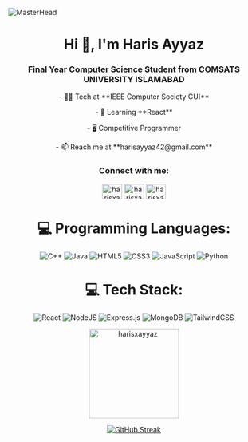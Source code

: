 ![MasterHead](https://user-images.githubusercontent.com/74038190/225813708-98b745f2-7d22-48cf-9150-083f1b00d6c9.gif)
<h1 align="center">Hi 👋, I'm Haris Ayyaz</h1>
<h3 align="center">Final Year Computer Science Student from COMSATS UNIVERSITY ISLAMABAD</h3>

<p align="center">
- 🧑‍💻 Tech at **IEEE Computer Society CUI**
</p><p align="center">
- 📱 Learning **React**
</p><p align="center">
- 🖥️ Competitive Programmer 
<p align="center">
- 📫 Reach me at **harisayyaz42@gmail.com**
</p>
<h3 align="center">Connect with me:</h3>
<p align="center">
<a href="https://linkedin.com/in/harisxayyaz" target="blank"><img align="center" src="https://raw.githubusercontent.com/rahuldkjain/github-profile-readme-generator/master/src/images/icons/Social/linked-in-alt.svg" alt="harisxayyaz" height="30" width="40" /></a>
<a href="https://instagram.com/harisxayyaz" target="blank"><img align="center" src="https://raw.githubusercontent.com/rahuldkjain/github-profile-readme-generator/master/src/images/icons/Social/instagram.svg" alt="harisxayyaz" height="30" width="40" /></a>
<a href="https://twitter.com/harisxayyaz" target="blank"><img align="center" src="https://raw.githubusercontent.com/rahuldkjain/github-profile-readme-generator/master/src/images/icons/Social/twitter.svg" alt="harisxayyaz" height="30" width="40" /></a>
</p>


<div align="center">

# 💻 Programming Languages:
  
![C++](https://img.shields.io/badge/c++-%2300599C.svg?style=for-the-badge&logo=c%2B%2B&logoColor=white) ![Java](https://img.shields.io/badge/java-%23ED8B00.svg?style=for-the-badge&logo=openjdk&logoColor=white) ![HTML5](https://img.shields.io/badge/html5-%23E34F26.svg?style=for-the-badge&logo=html5&logoColor=white) ![CSS3](https://img.shields.io/badge/css3-%231572B6.svg?style=for-the-badge&logo=css3&logoColor=white)  ![JavaScript](https://img.shields.io/badge/javascript-%23323330.svg?style=for-the-badge&logo=javascript&logoColor=%23F7DF1E) ![Python](https://img.shields.io/badge/python-3670A0?style=for-the-badge&logo=python&logoColor=ffdd54)
  
# 💻 Tech Stack:

![React](https://img.shields.io/badge/react-%2320232a.svg?style=for-the-badge&logo=react&logoColor=%2361DAFB) ![NodeJS](https://img.shields.io/badge/node.js-6DA55F?style=for-the-badge&logo=node.js&logoColor=white) ![Express.js](https://img.shields.io/badge/express.js-%23404d59.svg?style=for-the-badge&logo=express&logoColor=%2361DAFB) ![MongoDB](https://img.shields.io/badge/MongoDB-%234ea94b.svg?style=for-the-badge&logo=mongodb&logoColor=white) ![TailwindCSS](https://img.shields.io/badge/tailwindcss-%2338B2AC.svg?style=for-the-badge&logo=tailwind-css&logoColor=white)

</div>


<div align="center">
<p><img height=180em align="center" src="https://github-readme-stats.vercel.app/api/top-langs?username=harisxayyaz&langs_count=8&hide=cmake,html&theme=github_dark&show_icons=true&locale=en&layout=compact" alt="harisxayyaz" /></p>

[![GitHub Streak](https://streak-stats.demolab.com/?user=harisxayyaz&&theme=github-dark-blue)](https://git.io/streak-stats)

</div>
